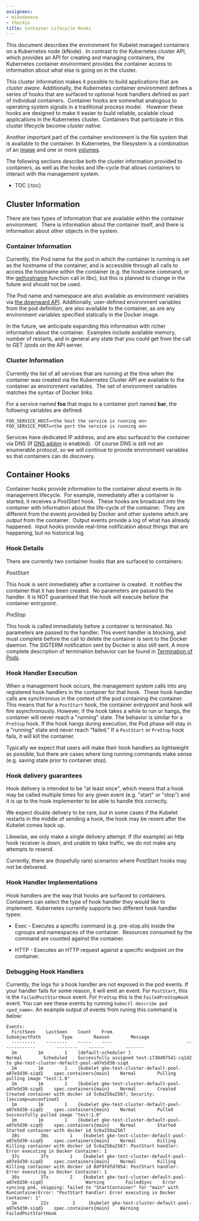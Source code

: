 ```yaml
---
assignees:
- mikedanese
- thockin
title: Container Lifecycle Hooks
---
```


This document describes the environment for Kubelet managed containers on a Kubernetes node (kNode).  In contrast to the Kubernetes cluster API, which provides an API for creating and managing containers, the Kubernetes container environment provides the container access to information about what else is going on in the cluster.

This cluster information makes it possible to build applications that are *cluster aware*.
Additionally, the Kubernetes container environment defines a series of hooks that are surfaced to optional hook handlers defined as part of individual containers.  Container hooks are somewhat analogous to operating system signals in a traditional process model.   However these hooks are designed to make it easier to build reliable, scalable cloud applications in the Kubernetes cluster.  Containers that participate in this cluster lifecycle become *cluster native*.

Another important part of the container environment is the file system that is available to the container.  In Kubernetes, the filesystem is a combination of an [image](/docs/concepts/containers/images/) and one or more [volumes](/docs/concepts/storage/volumes/).

The following sections describe both the cluster information provided to containers, as well as the hooks and life-cycle that allows containers to interact with the management system.

* TOC
{:toc}

## Cluster Information

There are two types of information that are available within the container environment.  There is information about the container itself, and there is information about other objects in the system.

### Container Information

Currently, the Pod name for the pod in which the container is running is set as the hostname of the container, and is accessible through all calls to access the hostname within the container (e.g. the hostname command, or the [gethostname][1] function call in libc), but this is planned to change in the future and should not be used.

The Pod name and namespace are also available as environment variables via [the downward API](/docs/tasks/configure-pod-container/downward-api-volume-expose-pod-information/#the-downward-api).  Additionally, user-defined environment variables from the pod definition, are also available to the container, as are any environment variables specified statically in the Docker image.

In the future, we anticipate expanding this information with richer information about the container.  Examples include available memory, number of restarts, and in general any state that you could get from the call to GET /pods on the API server.

### Cluster Information

Currently the list of all services that are running at the time when the container was created via the Kubernetes Cluster API are available to the container as environment variables.  The set of environment variables matches the syntax of Docker links.

For a service named **foo** that maps to a container port named **bar**, the following variables are defined:

```shell
FOO_SERVICE_HOST=<the host the service is running on>
FOO_SERVICE_PORT=<the port the service is running on>
```

Services have dedicated IP address, and are also surfaced to the container via DNS (If [DNS addon](http://releases.k8s.io/{{page.githubbranch}}/cluster/addons/dns/) is enabled).  Of course DNS is still not an enumerable protocol, so we will continue to provide environment variables so that containers can do discovery.

## Container Hooks

Container hooks provide information to the container about events in its management lifecycle.  For example, immediately after a container is started, it receives a *PostStart* hook.  These hooks are broadcast *into* the container with information about the life-cycle of the container.  They are different from the events provided by Docker and other systems which are *output* from the container.  Output events provide a log of what has already happened.  Input hooks provide real-time notification about things that are happening, but no historical log.

### Hook Details

There are currently two container hooks that are surfaced to containers:

*PostStart*

This hook is sent immediately after a container is created.  It notifies the container that it has been created.  No parameters are passed to the handler. It is NOT guaranteed that the hook will execute before the container entrypoint.

*PreStop*

This hook is called immediately before a container is terminated. No parameters are passed to the handler. This event handler is blocking, and must complete before the call to delete the container is sent to the Docker daemon.  The SIGTERM notification sent by Docker is also still sent. A more complete description of termination behavior can be found in [Termination of Pods](/docs/user-guide/pods/#termination-of-pods).

### Hook Handler Execution

When a management hook occurs, the management system calls into any registered hook handlers in the container for that hook.  These hook handler calls are synchronous in the context of the pod containing the container. This means that for a `PostStart` hook, the container entrypoint and hook will fire asynchronously. However, if the hook takes a while to run or hangs, the container will never reach a "running" state. The behavior is similar for a `PreStop` hook. If the hook hangs during execution, the Pod phase will stay in a "running" state and never reach "failed." If a `PostStart` or `PreStop` hook fails, it will kill the container.

Typically we expect that users will make their hook handlers as lightweight as possible, but there are cases where long running commands make sense (e.g. saving state prior to container stop).

### Hook delivery guarantees

Hook delivery is intended to be "at least once", which means that a hook may be called multiple times for any given event (e.g. "start" or "stop") and it is up to the hook implementer to be able to handle this
correctly.

We expect double delivery to be rare, but in some cases if the Kubelet restarts in the middle of sending a hook, the hook may be resent after the Kubelet comes back up.

Likewise, we only make a single delivery attempt.  If (for example) an http hook receiver is down, and unable to take traffic, we do not make any attempts to resend.

Currently, there are (hopefully rare) scenarios where PostStart hooks may not be delivered.

### Hook Handler Implementations

Hook handlers are the way that hooks are surfaced to containers.  Containers can select the type of hook handler they would like to implement.  Kubernetes currently supports two different hook handler types:

   * Exec - Executes a specific command (e.g. pre-stop.sh) inside the cgroups and namespaces of the container.  Resources consumed by the command are counted against the container.

   * HTTP - Executes an HTTP request against a specific endpoint on the container.

[1]: http://man7.org/linux/man-pages/man2/gethostname.2.html

### Debugging Hook Handlers

Currently, the logs for a hook handler are not exposed in the pod events. If your handler fails for some reason, it will emit an event. For `PostStart`, this is the `FailedPostStartHook` event. For `PreStop` this is the `FailedPreStopHook` event. You can see these events by running `kubectl describe pod <pod_name>`. An example output of events from runing this command is below:

```
Events:
  FirstSeen    LastSeen    Count    From                            SubobjectPath        Type        Reason        Message
  ---------    --------    -----    ----                            -------------        --------    ------        -------
  1m        1m        1    {default-scheduler }                                Normal        Scheduled    Successfully assigned test-1730497541-cq1d2 to gke-test-cluster-default-pool-a07e5d30-siqd
  1m        1m        1    {kubelet gke-test-cluster-default-pool-a07e5d30-siqd}    spec.containers{main}    Normal        Pulling        pulling image "test:1.0"
  1m        1m        1    {kubelet gke-test-cluster-default-pool-a07e5d30-siqd}    spec.containers{main}    Normal        Created        Created container with docker id 5c6a256a2567; Security:[seccomp=unconfined]
  1m        1m        1    {kubelet gke-test-cluster-default-pool-a07e5d30-siqd}    spec.containers{main}    Normal        Pulled        Successfully pulled image "test:1.0"
  1m        1m        1    {kubelet gke-test-cluster-default-pool-a07e5d30-siqd}    spec.containers{main}    Normal        Started        Started container with docker id 5c6a256a2567
  38s        38s        1    {kubelet gke-test-cluster-default-pool-a07e5d30-siqd}    spec.containers{main}    Normal        Killing        Killing container with docker id 5c6a256a2567: PostStart handler: Error executing in Docker Container: 1
  37s        37s        1    {kubelet gke-test-cluster-default-pool-a07e5d30-siqd}    spec.containers{main}    Normal        Killing        Killing container with docker id 8df9fdfd7054: PostStart handler: Error executing in Docker Container: 1
  38s        37s        2    {kubelet gke-test-cluster-default-pool-a07e5d30-siqd}                Warning        FailedSync    Error syncing pod, skipping: failed to "StartContainer" for "main" with RunContainerError: "PostStart handler: Error executing in Docker Container: 1"
  1m         22s         2     {kubelet gke-test-cluster-default-pool-a07e5d30-siqd}    spec.containers{main}    Warning        FailedPostStartHook    
``` 
